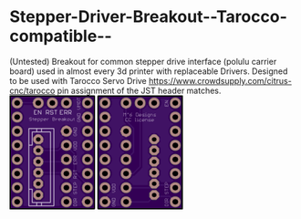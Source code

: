 # Stepper-Driver-Breakout--Tarocco-compatible--
(Untested) Breakout for common stepper drive interface (polulu carrier board) used in almost every 3d printer with replaceable Drivers.
Designed to be used with Tarocco Servo Drive https://www.crowdsupply.com/citrus-cnc/tarocco pin assignment of the JST header matches.
![Top](Images/Top.png)
![Top](Images/Bottom.png)
